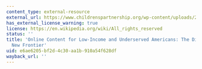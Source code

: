 ```yaml
---
content_type: external-resource
external_url: https://www.childrenspartnership.org/wp-content/uploads/2019/05/Online-Content-for-Low-Income-and-Underserved-Americans-An-Issue-Brief_March-2002.pdf
has_external_license_warning: true
license: https://en.wikipedia.org/wiki/All_rights_reserved
status: ''
title: 'Online Content for Low-Income and Underserved Americans: The Digital Divide''s
  New Frontier'
uid: e6ae6205-bf2d-4c30-aa1b-910a54f628df
wayback_url: ''
---
```


